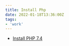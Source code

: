 ```yaml
---
title: Install Php
date: 2022-01-18T13:36:00Z
tags:
- 'work'
---
```


* [Install PHP 7.4](20220118133711-install-php-7.4.md)
